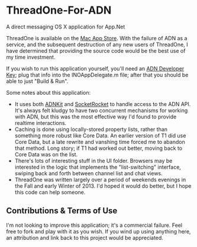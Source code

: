 ThreadOne-For-ADN
=================

A direct messaging OS X application for App.Net

ThreadOne is available on the [Mac App Store](https://itunes.apple.com/us/app/threadone/id788290980?ls=1&mt=12). With the failure of ADN as a service, and the subsequent destruction of any new users of ThreadOne, I have determined that providing the source code would be the best use of my time investment.

If you wish to run this application yourself, you'll need an [ADN Developer Key](https://account.app.net/settings/); plug that info into the INOAppDelegate.m file; after that you should be able to just "Build & Run".

Some notes about this application:

* It uses both [ADNKit](https://github.com/joeldev/ADNKit) and [SocketRocket](https://github.com/square/SocketRocket) to handle access to the ADN API. It's always felt kludgy to have two concurrent mechanisms for working with ADN, but this was the most effective way I'd found to provide realtime interactions.
* Caching is done using locally-stored property lists, rather than something more robust like Core Data. An earlier version of T1 did use Core Data, but a late rewrite and vanshing time forced me to abandon that method. Long story; if T1 had worked out better, moving back to Core Data was on the list.
* There's lots of interesting stuff in the UI folder. Browsers may be interested in the logic that implements the "list-switching" interface, swiping back and forth between channel list and chat views.
* ThreadOne was written largely over a period of weekends evenings in the Fall and early Winter of 2013. I'd hoped it would do better, but I hope this code can help someone.

Contributions & Terms of Use
-----------
I'm not looking to improve this application; it's a commercial failure. Feel free to fork and play with it as you wish. If you wind up using anything here, an attribution and link back to this project would be appreciated.
